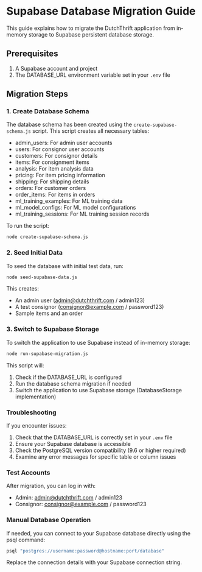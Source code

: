 # Supabase Database Migration Guide

This guide explains how to migrate the DutchThrift application from in-memory storage to Supabase persistent database storage.

## Prerequisites

1. A Supabase account and project
2. The DATABASE_URL environment variable set in your `.env` file

## Migration Steps

### 1. Create Database Schema

The database schema has been created using the `create-supabase-schema.js` script. This script creates all necessary tables:

- admin_users: For admin user accounts
- users: For consignor user accounts
- customers: For consignor details
- items: For consignment items
- analysis: For item analysis data
- pricing: For item pricing information
- shipping: For shipping details
- orders: For customer orders
- order_items: For items in orders
- ml_training_examples: For ML training data
- ml_model_configs: For ML model configurations
- ml_training_sessions: For ML training session records

To run the script:

```bash
node create-supabase-schema.js
```

### 2. Seed Initial Data

To seed the database with initial test data, run:

```bash
node seed-supabase-data.js
```

This creates:
- An admin user (admin@dutchthrift.com / admin123)
- A test consignor (consignor@example.com / password123)
- Sample items and an order

### 3. Switch to Supabase Storage

To switch the application to use Supabase instead of in-memory storage:

```bash
node run-supabase-migration.js
```

This script will:
1. Check if the DATABASE_URL is configured
2. Run the database schema migration if needed
3. Switch the application to use Supabase storage (DatabaseStorage implementation)

### Troubleshooting

If you encounter issues:

1. Check that the DATABASE_URL is correctly set in your `.env` file
2. Ensure your Supabase database is accessible
3. Check the PostgreSQL version compatibility (9.6 or higher required)
4. Examine any error messages for specific table or column issues

### Test Accounts

After migration, you can log in with:

- Admin: admin@dutchthrift.com / admin123
- Consignor: consignor@example.com / password123

### Manual Database Operation

If needed, you can connect to your Supabase database directly using the psql command:

```bash
psql "postgres://username:password@hostname:port/database"
```

Replace the connection details with your Supabase connection string.